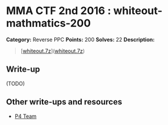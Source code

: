 # MMA CTF 2nd 2016 : whiteout-mathmatics-200

**Category:** Reverse PPC
**Points:** 200
**Solves:** 22
**Description:**

> [[whiteout.7z](./whiteout.7z)]([whiteout.7z](./whiteout.7z))


## Write-up

(TODO)

## Other write-ups and resources

* [P4 Team](https://github.com/p4-team/ctf/blob/master/2016-09-05-tokyo-mma/whiteout_mathematics/README.md)

